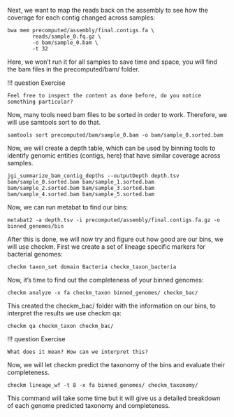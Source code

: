 Next, we want to map the reads back on the assembly to see how the coverage for each contig changed across samples:

    bwa mem precomputed/assembly/final.contigs.fa \
            reads/sample_0.fq.gz \
            -o bam/sample_0.bam \
            -t 32

Here, we won’t run it for all samples to save time and space, you will find the bam files in the precomputed/bam/ folder. 

!!! question Exercise

    Feel free to inspect the content as done before, do you notice something particular?

Now, many tools need bam files to be sorted in order to work. Therefore, we will use samtools sort to do that.

    samtools sort precomputed/bam/sample_0.bam -o bam/sample_0.sorted.bam

Now, we will create a depth table, which can be used by binning tools to identify genomic entities (contigs, here) that have similar coverage across samples.

    jgi_summarize_bam_contig_depths --outputDepth depth.tsv bam/sample_0.sorted.bam bam/sample_1.sorted.bam bam/sample_2.sorted.bam bam/sample_3.sorted.bam bam/sample_4.sorted.bam bam/sample_5.sorted.bam

Now, we can run metabat to find our bins:

    metabat2 -a depth.tsv -i precomputed/assembly/final.contigs.fa.gz -o binned_genomes/bin

After this is done, we will now try and figure out how good are our bins, we will use checkm. First we create a set of lineage specific markers for bacterial genomes:

    checkm taxon_set domain Bacteria checkm_taxon_bacteria

Now, it’s time to find out the completeness of your binned genomes:

    checkm analyze -x fa checkm_taxon binned_genomes/ checkm_bac/

This created the checkm_bac/ folder with the information on our bins, to interpret the results we use checkm qa:

    checkm qa checkm_taxon checkm_bac/

!!! question Exercise

    What does it mean? How can we interpret this?

Now, we will let checkm predict the taxonomy of the bins and evaluate their completeness.

    checkm lineage_wf -t 8 -x fa binned_genomes/ checkm_taxonomy/

This command will take some time but it will give us a detailed breakdown of each genome predicted taxonomy and completeness.
